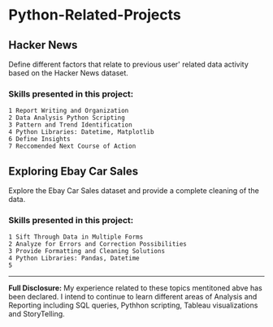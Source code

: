 # Python-Related-Projects

## Hacker News
Define different factors that relate to previous user' related data activity based on the Hacker News dataset.

### Skills presented in this project:
```
1 Report Writing and Organization
2 Data Analysis Python Scripting
3 Pattern and Trend Identification
4 Python Libraries: Datetime, Matplotlib
6 Define Insights
7 Reccomended Next Course of Action
```

## Exploring Ebay Car Sales
Explore the Ebay Car Sales dataset and provide a complete cleaning of the data.

### Skills presented in this project: 
```
1 Sift Through Data in Multiple Forms
2 Analyze for Errors and Correction Possibilities
3 Provide Formatting and Cleaning Solutions
4 Python Libraries: Pandas, Datetime
5  
```
---

**Full Disclosure:** My experience related to these topics mentitoned abve has been declared. I intend to continue to learn different areas of Analysis and Reporting including SQL queries, Pythhon scripting, Tableau visualizations and StoryTelling.

